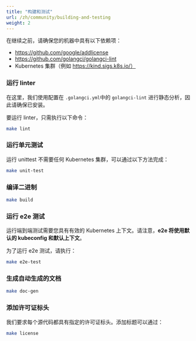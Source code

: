 ```yaml
---
title: "构建和测试"
url: /zh/community/building-and-testing
weight: 2
---
```


在继续之前，请确保您的机器中具有以下依赖项：

- https://github.com/google/addlicense
- https://github.com/golangci/golangci-lint
- Kubernetes 集群（例如 https://kind.sigs.k8s.io/）

### 运行 linter

在这里，我们使用配置在 `.golangci.yml`中的 `golangci-lint` 进行静态分析，因此请确保已安装。

要运行 linter，只需执行以下命令：

```sh
make lint
```

### 运行单元测试

运行 unittest 不需要任何 Kubernetes 集群，可以通过以下方法完成：

```sh
make unit-test
```

### 编译二进制

```sh
make build
```

### 运行 e2e 测试

运行端到端测试需要您具有有效的 Kubernetes 上下文。请注意，**e2e 将使用默认的 kubeconfig 和默认上下文**。

为了运行 e2e 测试，请执行：

```sh
make e2e-test
```

### 生成自动生成的文档

```sh
make doc-gen
```

### 添加许可证标头

我们要求每个源代码都具有指定的许可证标头。添加标题可以通过： 

```sh
make license
```